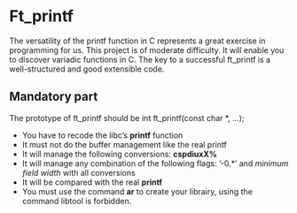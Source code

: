 # Ft_printf

The versatility of the printf function in C represents a great exercise in programming for
us. This project is of moderate difficulty. It will enable you to discover variadic functions
in C. The key to a successful ft_printf is a well-structured and good extensible code.

## Mandatory part

The prototype of ft_printf should be int ft_printf(const char *, ...);

- You have to recode the libc’s **printf** function
- It must not do the buffer management like the real printf
- It will manage the following conversions: **cspdiuxX%**
- It will manage any combination of the following flags: ’-0.*’ and *minimum field
width* with all conversions
- It will be compared with the real **printf**
- You must use the command **ar** to create your librairy, using the command libtool
is forbidden.
